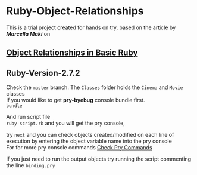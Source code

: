 # Ruby-Object-Relationships
This is a trial project created for hands on try, based on the article by ***Marcella Maki*** on       
## [Object Relationships in Basic Ruby](https://medium.com/@marcellamaki/object-relationships-in-basic-ruby-1af5773fff48)    


## Ruby-Version-2.7.2

Check the `master` branch. The `Classes` folder holds the `Cinema` and `Movie` classes   
If you would like to get **pry-byebug** console bundle first.  
`bundle`     

And run script file          
`ruby script.rb` and you will get the pry console,     

try `next` and you can check objects created/modified on each line of execution by entering the object variable name into the pry console    
For for more pry console commands [Check Pry Commands](https://github.com/deivid-rodriguez/pry-byebug)   
   
If you just need to run the output objects try running the script commenting the line `binding.pry`   

